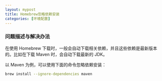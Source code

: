 ```yaml
---
layout: mypost
title: Homebrew忽略依赖安装
categories: [环境配置]
---
```


### 问题描述与解决办法

在使用 Homebrew 下载时，一般会自动下载相关依赖，并且这些依赖是最新版本的。比如在下载 Maven 时，会自动下载最新的 JDK。

以 Maven 为例，可以使用下面的命令忽略依赖安装：

```bash
brew install --ignore-dependencies maven
```